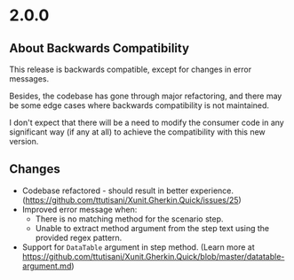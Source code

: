 # 2.0.0

## About Backwards Compatibility

This release is backwards compatible, except for changes in error messages.

Besides, the codebase has gone through major refactoring, and there may be some edge cases where backwards compatibility is not maintained.

I don't expect that there will be a need to modify the consumer code in any significant way (if any at all) to achieve the compatibility with this new version.


## Changes

- Codebase refactored - should result in better experience. (https://github.com/ttutisani/Xunit.Gherkin.Quick/issues/25)
- Improved error message when:
  - There is no matching method for the scenario step.
  - Unable to extract method argument from the step text using the provided regex pattern.
- Support for `DataTable` argument in step method. (Learn more at https://github.com/ttutisani/Xunit.Gherkin.Quick/blob/master/datatable-argument.md)
